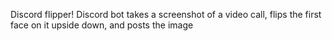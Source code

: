Discord flipper! Discord bot takes a screenshot of a video call, flips the first face on it upside down, and posts the image
